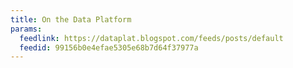 ```yaml
---
title: On the Data Platform
params:
  feedlink: https://dataplat.blogspot.com/feeds/posts/default
  feedid: 99156b0e4efae5305e68b7d64f37977a
---
```

